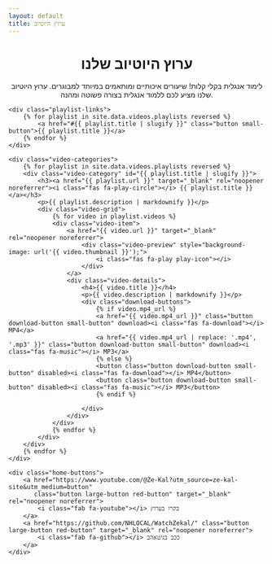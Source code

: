 ```yaml
---
layout: default
title: ערוץ היוטיוב
---
```


<div class="section red-section">
    <div class="header-section">
        <h1 style="text-align: center;"><i class="fab fa-youtube"></i> ערוץ היוטיוב שלנו</h1>
        <p style="text-align: center;">לימוד אנגלית בקלי קלות! שיעורים איכותיים ומותאמים במיוחד למבוגרים. ערוץ היוטיוב שלנו מציע לכם ללמוד אנגלית בצורה פשוטה ומהנה.</p>
    </div>

    <div class="playlist-links">
        {% for playlist in site.data.videos.playlists reversed %}
            <a href="#{{ playlist.title | slugify }}" class="button small-button">{{ playlist.title }}</a>
        {% endfor %}
    </div>

    <div class="video-categories">
        {% for playlist in site.data.videos.playlists reversed %}
        <div class="video-category" id="{{ playlist.title | slugify }}">
            <h3><a href="{{ playlist.url }}" target="_blank" rel="noopener noreferrer"><i class="fas fa-play-circle"></i> {{ playlist.title }}</a></h3>
            <p>{{ playlist.description | markdownify }}</p>
            <div class="video-grid">
                {% for video in playlist.videos %}
                <div class="video-item">
                    <a href="{{ video.url }}" target="_blank" rel="noopener noreferrer">
                        <div class="video-preview" style="background-image: url('{{ video.thumbnail }}');">
                            <i class="fas fa-play play-icon"></i>
                        </div>
                    </a>
                    <div class="video-details">
                        <h4>{{ video.title }}</h4>
                        <p>{{ video.description | markdownify }}</p>
                        <div class="download-buttons">
                            {% if video.mp4_url %}
                            <a href="{{ video.mp4_url }}" class="button download-button small-button" download><i class="fas fa-download"></i> MP4</a>
                            <a href="{{ video.mp4_url | replace: '.mp4', '.mp3' }}" class="button download-button small-button" download><i class="fas fa-music"></i> MP3</a>
                            {% else %}
                            <button class="button download-button small-button" disabled><i class="fas fa-download"></i> MP4</button>
                            <button class="button download-button small-button" disabled><i class="fas fa-music"></i> MP3</button>
                            {% endif %}

                        </div>
                    </div>
                </div>
                {% endfor %}
            </div>
        </div>
        {% endfor %}
    </div>

    <div class="home-buttons">
        <a href="https://www.youtube.com/@Ze-Kal?utm_source=ze-kal-site&utm_medium=button" 
           class="button large-button red-button" target="_blank" rel="noopener noreferrer">
            <i class="fab fa-youtube"></i> בקרו בערוץ
        </a>
        <a href="https://github.com/NHLOCAL/WatchZekal/" class="button large-button red-button" target="_blank" rel="noopener noreferrer">
            <i class="fab fa-github"></i> ככב בגיטאהב
        </a>
    </div>
</div>
